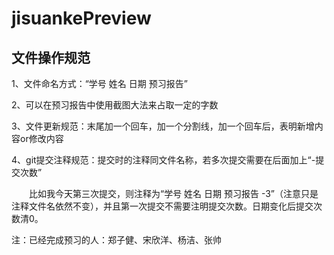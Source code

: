 # jisuankePreview

## 文件操作规范

1、文件命名方式：“学号 姓名 日期 预习报告”

2、可以在预习报告中使用截图大法来占取一定的字数

3、文件更新规范：末尾加一个回车，加一个分割线，加一个回车后，表明新增内容or修改内容

4、git提交注释规范：提交时的注释同文件名称，若多次提交需要在后面加上“-提交次数”

　　比如我今天第三次提交，则注释为“学号 姓名 日期 预习报告 -3”（注意只是注释文件名依然不变），并且第一次提交不需要注明提交次数。日期变化后提交次数清0。


注：已经完成预习的人：郑子健、宋欣洋、杨洁、张帅
